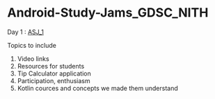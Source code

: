 # Android-Study-Jams_GDSC_NITH

Day 1 : [ASJ_1](https://www.youtube.com/watch?v=Y1mPh-E-MH0)

Topics to include
1. Video links
2. Resources for students
3. Tip Calculator application
4. Participation, enthusiasm 
5. Kotlin cources and concepts we made them understand
